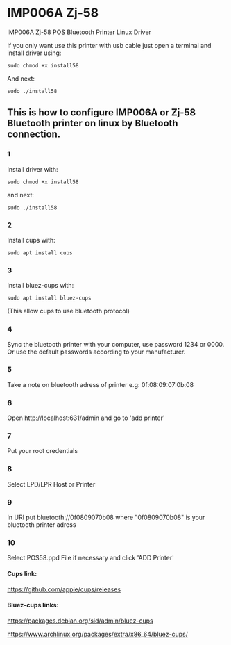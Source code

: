 # IMP006A Zj-58
IMP006A Zj-58 POS Bluetooth Printer Linux Driver

If you only want use this printer with usb cable just open a terminal and install driver using:
~~~
sudo chmod +x install58
~~~
And next:
~~~
sudo ./install58
~~~
## This is how to configure IMP006A or Zj-58 Bluetooth printer on linux by Bluetooth connection.
### 1
Install driver with:
~~~
sudo chmod +x install58
~~~
and  next:
~~~
sudo ./install58
~~~
### 2 
  Install cups with:
~~~
sudo apt install cups
~~~
### 3 
  Install bluez-cups with:
~~~
sudo apt install bluez-cups
~~~
(This allow cups to use bluetooth protocol)
### 4 
  Sync the bluetooth printer with your computer, use password 1234 or 0000. Or use the default passwords according to your manufacturer.
### 5
  Take a note on bluetooth adress of printer e.g: 0f:08:09:07:0b:08
### 6
  Open http://localhost:631/admin and go to 'add printer'
### 7
  Put your root credentials
### 8
  Select LPD/LPR Host or Printer
### 9
  In URI put bluetooth://0f0809070b08 where "0f0809070b08" is your bluetooth printer adress
### 10
  Select POS58.ppd File if necessary and click 'ADD Printer'


#### Cups link:
  https://github.com/apple/cups/releases

#### Bluez-cups links:
  https://packages.debian.org/sid/admin/bluez-cups
  
  https://www.archlinux.org/packages/extra/x86_64/bluez-cups/
